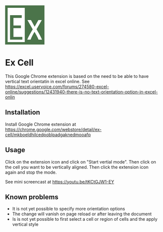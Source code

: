 ![Ex Cell logo](img/128.png) 
# Ex Cell
This Google Chrome extension is based on the need to be able to have vertical text orientatin in excel online. See https://excel.uservoice.com/forums/274580-excel-online/suggestions/12431940-there-is-no-text-orientation-option-in-excel-onlin

## Installation
Install Google Chrome extension at https://chrome.google.com/webstore/detail/ex-cell/mkboeldhilcedpoblpadgaknedmooafp

## Usage
Click on the extension icon and click on "Start vertial mode". Then click on the cell you want to be vertically aligned.
Then click the extension icon again and stop the mode.

See mini screencast at https://youtu.be/tKCtGJW1-EY

## Known problems
- It is not yet possible to specify more orientation options
- The change will vanish on page reload or after leaving the document
- Is is not yet possible to first select a cell or region of cells and the apply vertical style

